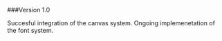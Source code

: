###Version 1.0

Succesful integration of the canvas system.
Ongoing implemenetation of the font system.
